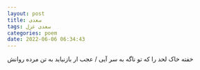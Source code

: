 ```yaml
---
layout: post
title: سعدی
tags: سعدی غزل
categories: poem
date: 2022-06-06 06:34:43
---
```


خفته خاک لحد را که تو ناگه به سر آیی / عجب ار بازنیاید به تن مرده روانش
